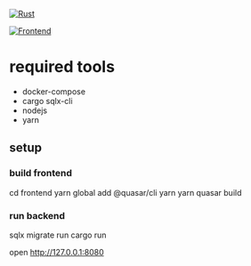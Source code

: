 [![Rust](https://github.com/ngutech21/axum-quasar/actions/workflows/run-tests.yml/badge.svg?branch=master)](https://github.com/ngutech21/axum-quasar/actions/workflows/run-tests.yml)


[![Frontend](https://github.com/ngutech21/axum-quasar/actions/workflows/build-frontend.yml/badge.svg?branch=master)](https://github.com/ngutech21/axum-quasar/actions/workflows/build-frontend.yml)

# required tools

- docker-compose
- cargo sqlx-cli
- nodejs
- yarn
  
## setup

### build frontend

cd frontend
yarn global add @quasar/cli
yarn
yarn quasar build

### run backend

sqlx migrate run
cargo run

open <http://127.0.0.1:8080>
